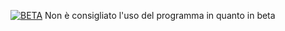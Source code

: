 [![BETA](https://img.shields.io/badge/stability-beta-red)](https://github.com/OOF-Crew/skyleebot)
Non è consigliato l'uso del programma in quanto in beta
